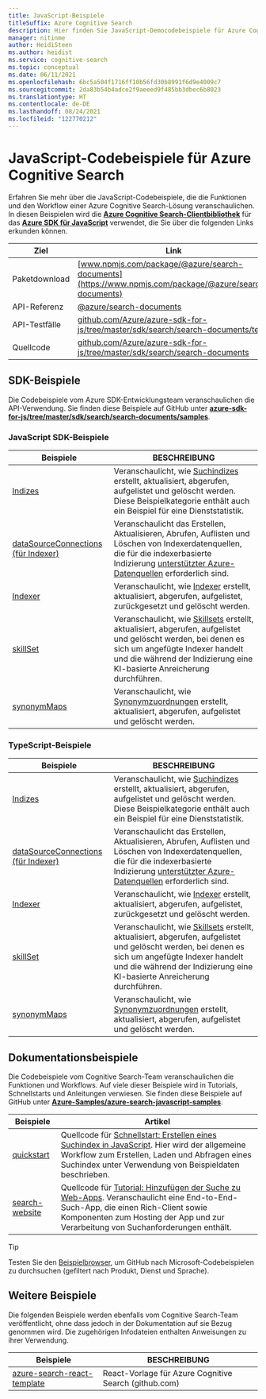 ```yaml
---
title: JavaScript-Beispiele
titleSuffix: Azure Cognitive Search
description: Hier finden Sie JavaScript-Democodebeispiele für Azure Cognitive Search, für die das Azure .NET SDK für JavaScript verwendet wird.
manager: nitinme
author: HeidiSteen
ms.author: heidist
ms.service: cognitive-search
ms.topic: conceptual
ms.date: 06/11/2021
ms.openlocfilehash: 6bc5a504f1716ff10b56fd30b8991f6d9e4009c7
ms.sourcegitcommit: 2da83b54b4adce2f9aeeed9f485bb3dbec6b8023
ms.translationtype: HT
ms.contentlocale: de-DE
ms.lasthandoff: 08/24/2021
ms.locfileid: "122770212"
---
```

# <a name="javascript-code-samples-for-azure-cognitive-search"></a>JavaScript-Codebeispiele für Azure Cognitive Search

Erfahren Sie mehr über die JavaScript-Codebeispiele, die die Funktionen und den Workflow einer Azure Cognitive Search-Lösung veranschaulichen. In diesen Beispielen wird die [**Azure Cognitive Search-Clientbibliothek**](/javascript/api/overview/azure/search-documents-readme) für das [**Azure SDK für JavaScript**](/azure/developer/javascript/) verwendet, die Sie über die folgenden Links erkunden können.

| Ziel | Link |
|--------|------|
| Paketdownload | [www.npmjs.com/package/@azure/search-documents](https://www.npmjs.com/package/@azure/search-documents) |
| API-Referenz | [@azure/search-documents](/javascript/api/@azure/search-documents/)  |
| API-Testfälle | [github.com/Azure/azure-sdk-for-js/tree/master/sdk/search/search-documents/test](https://github.com/Azure/azure-sdk-for-js/tree/master/sdk/search/search-documents/test) |
| Quellcode | [github.com/Azure/azure-sdk-for-js/tree/master/sdk/search/search-documents](https://github.com/Azure/azure-sdk-for-js/tree/master/sdk/search/search-documents)  |

## <a name="sdk-samples"></a>SDK-Beispiele

Die Codebeispiele vom Azure SDK-Entwicklungsteam veranschaulichen die API-Verwendung. Sie finden diese Beispiele auf GitHub unter [**azure-sdk-for-js/tree/master/sdk/search/search-documents/samples**](https://github.com/Azure/azure-sdk-for-js/tree/master/sdk/search/search-documents/samples).

### <a name="javascript-sdk-samples"></a>JavaScript SDK-Beispiele

| Beispiele | BESCHREIBUNG |
|---------|-------------|
| [Indizes](https://github.com/Azure/azure-sdk-for-js/tree/main/sdk/search/search-documents/samples/v11/javascript) | Veranschaulicht, wie [Suchindizes](search-what-is-an-index.md) erstellt, aktualisiert, abgerufen, aufgelistet und gelöscht werden. Diese Beispielkategorie enthält auch ein Beispiel für eine Dienststatistik. |
| [dataSourceConnections (für Indexer)](https://github.com/Azure/azure-sdk-for-js/blob/main/sdk/search/search-documents/samples/v11/javascript/dataSourceConnectionOperations.js) | Veranschaulicht das Erstellen, Aktualisieren, Abrufen, Auflisten und Löschen von Indexerdatenquellen, die für die indexerbasierte Indizierung [unterstützter Azure-Datenquellen](search-indexer-overview.md#supported-data-sources) erforderlich sind. |
| [Indexer](https://github.com/Azure/azure-sdk-for-js/tree/main/sdk/search/search-documents/samples/v11/javascript) |  Veranschaulicht, wie [Indexer](search-indexer-overview.md) erstellt, aktualisiert, abgerufen, aufgelistet, zurückgesetzt und gelöscht werden.|
| [skillSet](https://github.com/Azure/azure-sdk-for-js/tree/main/sdk/search/search-documents/samples/v11/javascript) |   Veranschaulicht, wie [Skillsets](cognitive-search-working-with-skillsets.md) erstellt, aktualisiert, abgerufen, aufgelistet und gelöscht werden, bei denen es sich um angefügte Indexer handelt und die während der Indizierung eine KI-basierte Anreicherung durchführen. |
| [synonymMaps](https://github.com/Azure/azure-sdk-for-js/tree/main/sdk/search/search-documents/samples/v11/javascript) | Veranschaulicht, wie [Synonymzuordnungen](search-synonyms.md) erstellt, aktualisiert, abgerufen, aufgelistet und gelöscht werden.  |

### <a name="typescript-samples"></a>TypeScript-Beispiele

| Beispiele | BESCHREIBUNG |
|---------|-------------|
| [Indizes](https://github.com/Azure/azure-sdk-for-js/tree/main/sdk/search/search-documents/samples/v11/typescript/src) | Veranschaulicht, wie [Suchindizes](search-what-is-an-index.md) erstellt, aktualisiert, abgerufen, aufgelistet und gelöscht werden. Diese Beispielkategorie enthält auch ein Beispiel für eine Dienststatistik. |
| [dataSourceConnections (für Indexer)](https://github.com/Azure/azure-sdk-for-js/blob/main/sdk/search/search-documents/samples/v11/typescript/src/dataSourceConnectionOperations.ts) | Veranschaulicht das Erstellen, Aktualisieren, Abrufen, Auflisten und Löschen von Indexerdatenquellen, die für die indexerbasierte Indizierung [unterstützter Azure-Datenquellen](search-indexer-overview.md#supported-data-sources) erforderlich sind. |
| [Indexer](https://github.com/Azure/azure-sdk-for-js/tree/main/sdk/search/search-documents/samples/v11/typescript/src) |  Veranschaulicht, wie [Indexer](search-indexer-overview.md) erstellt, aktualisiert, abgerufen, aufgelistet, zurückgesetzt und gelöscht werden.|
| [skillSet](https://github.com/Azure/azure-sdk-for-js/blob/main/sdk/search/search-documents/samples/v11/typescript/src/skillSetOperations.ts) |   Veranschaulicht, wie [Skillsets](cognitive-search-working-with-skillsets.md) erstellt, aktualisiert, abgerufen, aufgelistet und gelöscht werden, bei denen es sich um angefügte Indexer handelt und die während der Indizierung eine KI-basierte Anreicherung durchführen. |
| [synonymMaps](https://github.com/Azure/azure-sdk-for-js/blob/main/sdk/search/search-documents/samples/v11/typescript/src/synonymMapOperations.ts) | Veranschaulicht, wie [Synonymzuordnungen](search-synonyms.md) erstellt, aktualisiert, abgerufen, aufgelistet und gelöscht werden.  |

## <a name="doc-samples"></a>Dokumentationsbeispiele

Die Codebeispiele vom Cognitive Search-Team veranschaulichen die Funktionen und Workflows. Auf viele dieser Beispiele wird in Tutorials, Schnellstarts und Anleitungen verwiesen. Sie finden diese Beispiele auf GitHub unter [**Azure-Samples/azure-search-javascript-samples**](https://github.com/Azure-Samples/azure-search-javascript-samples).

| Beispiele | Artikel |
|---------|---------|
| [quickstart](https://github.com/Azure-Samples/azure-search-javascript-samples/tree/master/quickstart/v11) | Quellcode für [Schnellstart: Erstellen eines Suchindex in JavaScript](search-get-started-javascript.md). Hier wird der allgemeine Workflow zum Erstellen, Laden und Abfragen eines Suchindex unter Verwendung von Beispieldaten beschrieben. |
| [search-website](https://github.com/azure-samples/azure-search-javascript-samples/tree/master/search-website) | Quellcode für [Tutorial: Hinzufügen der Suche zu Web-Apps](tutorial-javascript-overview.md). Veranschaulicht eine End-to-End-Such-App, die einen Rich-Client sowie Komponenten zum Hosting der App und zur Verarbeitung von Suchanforderungen enthält.|

> [!Tip]
> Testen Sie den [Beispielbrowser](/samples/browse/?languages=javascript&products=azure-cognitive-search), um GitHub nach Microsoft-Codebeispielen zu durchsuchen (gefiltert nach Produkt, Dienst und Sprache).

## <a name="other-samples"></a>Weitere Beispiele

Die folgenden Beispiele werden ebenfalls vom Cognitive Search-Team veröffentlicht, ohne dass jedoch in der Dokumentation auf sie Bezug genommen wird. Die zugehörigen Infodateien enthalten Anweisungen zu ihrer Verwendung.

| Beispiele | BESCHREIBUNG |
|---------|-------------|
| [azure-search-react-template](https://github.com/dereklegenzoff/azure-search-react-template) | React-Vorlage für Azure Cognitive Search (github.com) |

